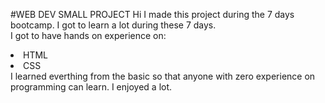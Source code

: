 #WEB DEV SMALL PROJECT
Hi I made this project during the 7 days bootcamp.
</b>
I got to learn a lot during these 7 days.
<br>I got to have hands on experience on:
<Li>HTML
<Li>CSS
<br>I learned everthing from the basic so that anyone with zero experience on programming can learn. 
I enjoyed a lot.
